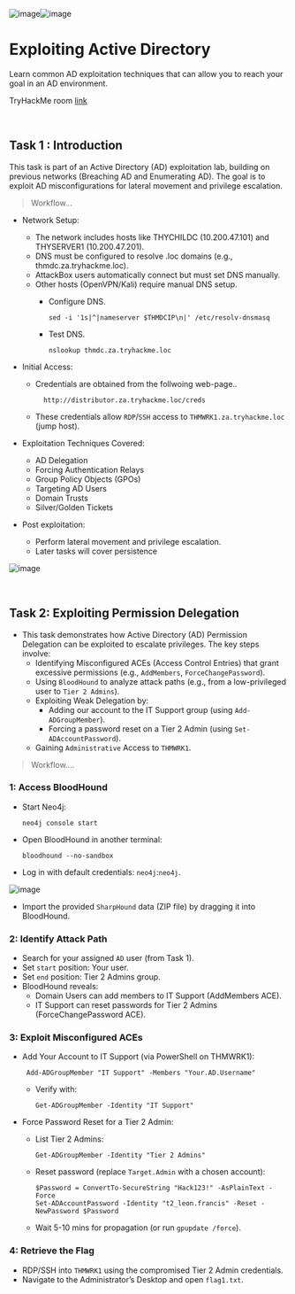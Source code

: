 ![image](https://github.com/user-attachments/assets/755f9983-7390-4264-837a-b75898a4cbc5)![image](https://github.com/user-attachments/assets/d9509ed9-4fa9-4285-bf27-51e33bdedb01)


# Exploiting Active Directory
  Learn common AD exploitation techniques that can allow you to reach your goal in an AD environment.

TryHackMe room [link](https://tryhackme.com/room/exploitingad)

<br>


## Task 1 : Introduction

  This task is part of an Active Directory (AD) exploitation lab, building on previous networks (Breaching AD and Enumerating AD). The goal is to exploit AD misconfigurations for lateral movement and privilege escalation.

> Workflow...

- Network Setup:
    
    - The network includes hosts like THYCHILDC (10.200.47.101) and THYSERVER1 (10.200.47.201).
    - DNS must be configured to resolve .loc domains (e.g., thmdc.za.tryhackme.loc).
    - AttackBox users automatically connect but must set DNS manually.
    - Other hosts (OpenVPN/Kali) require manual DNS setup.
      - Configure DNS.
 
            sed -i '1s|^|nameserver $THMDCIP\n|' /etc/resolv-dnsmasq
        
      - Test DNS.  

            nslookup thmdc.za.tryhackme.loc
        
- Initial Access:
    
    - Credentials are obtained from the follwoing web-page..

            http://distributor.za.tryhackme.loc/creds
      
    - These credentials allow `RDP`/`SSH` access to `THMWRK1.za.tryhackme.loc` (jump host).
      
- Exploitation Techniques Covered:

    - AD Delegation
    - Forcing Authentication Relays
    - Group Policy Objects (GPOs)
    - Targeting AD Users
    - Domain Trusts
    - Silver/Golden Tickets
      
- Post exploitation:
    
    - Perform lateral movement and privilege escalation.
    - Later tasks will cover persistence

 ![image](https://github.com/user-attachments/assets/956a81fb-affb-4677-92ed-07354be34f88)


<br>



## Task 2: Exploiting Permission Delegation

- This task demonstrates how Active Directory (AD) Permission Delegation can be exploited to escalate privileges. The key steps involve:
  - Identifying Misconfigured ACEs (Access Control Entries) that grant excessive permissions (e.g., `AddMembers`, `ForceChangePassword`).
  - Using `BloodHound` to analyze attack paths (e.g., from a low-privileged user to `Tier 2 Admins`).
  - Exploiting Weak Delegation by:
    - Adding our account to the IT Support group (using `Add-ADGroupMember`).
    - Forcing a password reset on a Tier 2 Admin (using `Set-ADAccountPassword`).
  - Gaining `Administrative` Access to `THMWRK1`.
 


> Workflow....

### 1: Access BloodHound
  -  Start Neo4j:

         neo4j console start
     
  - Open BloodHound in another terminal:

        bloodhound --no-sandbox
    
  - Log in with default credentials: `neo4j`:`neo4j`.

  ![image](https://github.com/user-attachments/assets/f92bb430-b208-4e7b-882f-238287971a7d)

  - Import the provided `SharpHound` data (ZIP file) by dragging it into BloodHound.

### 2: Identify Attack Path
  
  - Search for your assigned `AD` user (from Task 1).
  - Set `start` position: Your user.
  - Set `end` position: Tier 2 Admins group.
  - BloodHound reveals:
    - Domain Users can add members to IT Support (AddMembers ACE).
    - IT Support can reset passwords for Tier 2 Admins (ForceChangePassword ACE).

### 3: Exploit Misconfigured ACEs
 - Add Your Account to IT Support (via PowerShell on THMWRK1):

        Add-ADGroupMember "IT Support" -Members "Your.AD.Username"
   
    - Verify with:
  
          Get-ADGroupMember -Identity "IT Support"
  - Force Password Reset for a Tier 2 Admin:
    - List Tier 2 Admins:
  
          Get-ADGroupMember -Identity "Tier 2 Admins"
      
    - Reset password (replace `Target.Admin` with a chosen account):
  
          $Password = ConvertTo-SecureString "Hack123!" -AsPlainText -Force
          Set-ADAccountPassword -Identity "t2_leon.francis" -Reset -NewPassword $Password
      
     - Wait 5-10 mins for propagation (or run `gpupdate /force`).

### 4: Retrieve the Flag

- RDP/SSH into `THMWRK1` using the compromised Tier 2 Admin credentials.
- Navigate to the Administrator’s Desktop and open `flag1.txt`.


  
